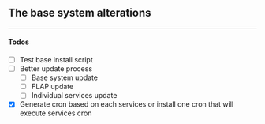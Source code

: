 ## The base system alterations

---

#### Todos

-   [ ] Test base install script
-   [ ] Better update process
    -   [ ] Base system update
    -   [ ] FLAP update
    -   [ ] Individual services update
-   [x] Generate cron based on each services or install one cron that will execute services cron
